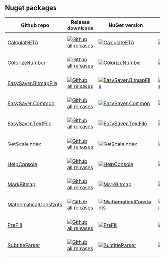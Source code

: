 ## Nuget packages

| Github repo | Release downloads| NuGet version | Downloads | Stars | Last Commit | Contributers |
| ----------- | ----------------------- | ------------- | --------- | ----- | ----------- | ------------ |
| [CalculateETA](https://github.com/meokullu/CalculateETA) | [![Github all releases](https://img.shields.io/github/downloads/meokullu/CalculateETA/total.svg)](https://GitHub.com/meokullu/CalculateETA/releases/) | [![CalculateETA](https://img.shields.io/nuget/v/CalculateETA.svg)](https://www.nuget.org/packages/CalculateETA/) | [![CalculateETA](https://img.shields.io/nuget/dt/CalculateETA.svg)](https://www.nuget.org/packages/CalculateETA/) | [![GitHub stars](https://img.shields.io/github/stars/meokullu/CalculateETA.svg?style=social&label=Star&maxAge=2592000)](https://GitHub.com/meokullu/CalculateETA/stargazers/) | [![GitHub latest commit](https://badgen.net/github/last-commit/meokullu/CalculateETA)](https://GitHub.com/meokullu/CalculateETA/commit/) | [![GitHub contributors](https://img.shields.io/github/contributors/meokullu/CalculateETA.svg)](https://GitHub.com/meokullu/CalculateETA/graphs/contributors/)
| [ColorizeNumber](https://github.com/meokullu/ColorizeNumber) | [![Github all releases](https://img.shields.io/github/downloads/meokullu/ColorizeNumber/total.svg)](https://GitHub.com/meokullu/ColorizeNumber/releases/) | [![ColorizeNumber](https://img.shields.io/nuget/v/ColorizeNumber.svg)](https://www.nuget.org/packages/ColorizeNumber/) | [![ColorizeNumber](https://img.shields.io/nuget/dt/ColorizeNumber.svg)](https://www.nuget.org/packages/ColorizeNumber/) | [![GitHub stars](https://img.shields.io/github/stars/meokullu/ColorizeNumber.svg?style=social&label=Star&maxAge=2592000)](https://GitHub.com/meokullu/ColorizeNumber/stargazers/) | [![GitHub latest commit](https://badgen.net/github/last-commit/meokullu/ColorizeNumber)](https://GitHub.com/meokullu/ColorizeNumber/commit/) | [![GitHub contributors](https://img.shields.io/github/contributors/meokullu/ColorizeNumber.svg)](https://GitHub.com/meokullu/ColorizeNumber/graphs/contributors/)
| [EasySaver.BitmapFile](https://github.com/meokullu/EasySaver.BitmapFile) | [![Github all releases](https://img.shields.io/github/downloads/meokullu/EasySaver/total.svg)](https://GitHub.com/meokullu/EasySaver/releases/) | [![EasySaver.BitmapFile](https://img.shields.io/nuget/v/EasySaver.BitmapFile.svg)](https://www.nuget.org/packages/EasySaver.BitmapFile/) | [![EasySaver.BitmapFile](https://img.shields.io/nuget/dt/EasySaver.BitmapFile.svg)](https://www.nuget.org/packages/EasySaver.BitmapFile/) | [![GitHub stars](https://img.shields.io/github/stars/meokullu/EasySaver.svg?style=social&label=Star&maxAge=2592000)](https://GitHub.com/meokullu/EasySaver/stargazers/) | [![GitHub latest commit](https://badgen.net/github/last-commit/meokullu/EasySaver)](https://GitHub.com/meokullu/EasySaver/commit/) | [![GitHub contributors](https://img.shields.io/github/contributors/meokullu/EasySaver.svg)](https://GitHub.com/meokullu/EasySaver/graphs/contributors/)
| [EasySaver.Common](https:/github.com/meokullu/EasySaver.Common/) | [![Github all releases](https://img.shields.io/github/downloads/meokullu/EasySaver/total.svg)](https://GitHub.com/meokullu/EasySaver/releases/) |[![EasySaver.Common](https://img.shields.io/nuget/v/EasySaver.Common.svg)](https://www.nuget.org/packages/EasySaver.Common/) | [![EasySaver.Common](https://img.shields.io/nuget/dt/EasySaver.Common.svg)](https://www.nuget.org/packages/EasySaver.Common/) | [![GitHub stars](https://img.shields.io/github/stars/meokullu/EasySaver.svg?style=social&label=Star&maxAge=2592000)](https://GitHub.com/meokullu/EasySaver/stargazers/) | [![GitHub latest commit](https://badgen.net/github/last-commit/meokullu/EasySaver)](https://GitHub.com/meokullu/EasySaver/commit/) | [![GitHub contributors](https://img.shields.io/github/contributors/meokullu/EasySaver.svg)](https://GitHub.com/meokullu/EasySaver/graphs/contributors/)
| [EasySaver.TextFile](https://github.com/meokullu/EasySaver.TextFile/) |  [![Github all releases](https://img.shields.io/github/downloads/meokullu/EasySaver/total.svg)](https://GitHub.com/meokullu/EasySaver/releases/) |[![EasySaver.TextFile](https://img.shields.io/nuget/v/EasySaver.TextFile.svg)](https://www.nuget.org/packages/EasySaver.TextFile/) | [![EasySaver.TextFile](https://img.shields.io/nuget/dt/EasySaver.TextFile.svg)](https://www.nuget.org/packages/EasySaver.TextFile/) | [![GitHub stars](https://img.shields.io/github/stars/meokullu/EasySaver.svg?style=social&label=Star&maxAge=2592000)](https://GitHub.com/meokullu/EasySaver/stargazers/) | [![GitHub latest commit](https://badgen.net/github/last-commit/meokullu/EasySaver)](https://GitHub.com/meokullu/EasySaver/commit/) | [![GitHub contributors](https://img.shields.io/github/contributors/meokullu/EasySaver.svg)](https://GitHub.com/meokullu/EasySaver/graphs/contributors/)
| [GetScaleIndex](https://github.com/meokullu/GetScaleIndex/) | [![Github all releases](https://img.shields.io/github/downloads/meokullu/GetScaleIndex/total.svg)](https://GitHub.com/meokullu/GetScaleIndex/releases/) | [![GetScaleIndex](https://img.shields.io/nuget/v/GetScaleIndex.svg)](https://www.nuget.org/packages/GetScaleIndex/) | [![GetScaleIndex](https://img.shields.io/nuget/dt/GetScaleIndex.svg)](https://www.nuget.org/packages/GetScaleIndex/) | [![GitHub stars](https://img.shields.io/github/stars/meokullu/GetScaleIndex.svg?style=social&label=Star&maxAge=2592000)](https://GitHub.com/meokullu/GetScaleIndex/stargazers/) | [![GitHub latest commit](https://badgen.net/github/last-commit/meokullu/GetScaleIndex)](https://GitHub.com/meokullu/GetScaleIndex/commit/) | [![GitHub contributors](https://img.shields.io/github/contributors/meokullu/GetScaleIndex.svg)](https://GitHub.com/meokullu/GetScaleIndex/graphs/contributors/)
| [HelpConsole](https://github.com/meokullu/HelpConsole/) | [![Github all releases](https://img.shields.io/github/downloads/meokullu/HelpConsole/total.svg)](https://GitHub.com/meokullu/HelpConsole/releases/) | [![HelpConsole](https://img.shields.io/nuget/v/HelpConsole.svg)](https://www.nuget.org/packages/HelpConsole/) | [![HelpConsole](https://img.shields.io/nuget/dt/HelpConsole.svg)](https://www.nuget.org/packages/HelpConsole/) | [![GitHub stars](https://img.shields.io/github/stars/meokullu/HelpConsole.svg?style=social&label=Star&maxAge=2592000)](https://GitHub.com/meokullu/HelpConsole/stargazers/) | [![GitHub latest commit](https://badgen.net/github/last-commit/meokullu/HelpConsole)](https://GitHub.com/meokullu/HelpConsole/commit/) | [![GitHub contributors](https://img.shields.io/github/contributors/meokullu/HelpConsole.svg)](https://GitHub.com/meokullu/HelpConsole/graphs/contributors/)
| [MarkBitmap](https://github.com/meokullu/MarkBitmap/) | [![Github all releases](https://img.shields.io/github/downloads/meokullu/MarkBitmap/total.svg)](https://GitHub.com/meokullu/MarkBitmap/releases/) | [![MarkBitmap](https://img.shields.io/nuget/v/MarkBitmap.svg)](https://www.nuget.org/packages/MarkBitmap/) | [![MarkBitmap](https://img.shields.io/nuget/dt/MarkBitmap.svg)](https://www.nuget.org/packages/MarkBitmap/) | [![GitHub stars](https://img.shields.io/github/stars/meokullu/MarkBitmap.svg?style=social&label=Star&maxAge=2592000)](https://GitHub.com/meokullu/MarkBitmap/stargazers/) | [![GitHub latest commit](https://badgen.net/github/last-commit/meokullu/MarkBitmap)](https://GitHub.com/meokullu/MarkBitmap/commit/) | [![GitHub contributors](https://img.shields.io/github/contributors/meokullu/MarkBitmap.svg)](https://GitHub.com/meokullu/MarkBitmap/graphs/contributors/)
| [MathematicalConstants](https://github.com/meokullu/MathematicalConstants/) | [![Github all releases](https://img.shields.io/github/downloads/meokullu/MathematicalConstants/total.svg)](https://GitHub.com/meokullu/MathematicalConstants/releases/) | [![MathematicalConstants](https://img.shields.io/nuget/v/MathematicalConstants.svg)](https://www.nuget.org/packages/MathematicalConstants/) | [![MathematicalConstants](https://img.shields.io/nuget/dt/MathematicalConstants.svg)](https://www.nuget.org/packages/MathematicalConstants/) | [![GitHub stars](https://img.shields.io/github/stars/meokullu/MathematicalConstants.svg?style=social&label=Star&maxAge=2592000)](https://GitHub.com/meokullu/MathematicalConstants/stargazers/) | [![GitHub latest commit](https://badgen.net/github/last-commit/meokullu/MathematicalConstants)](https://GitHub.com/meokullu/MathematicalConstants/commit/) | [![GitHub contributors](https://img.shields.io/github/contributors/meokullu/MathematicalConstants.svg)](https://GitHub.com/meokullu/MathematicalConstants/graphs/contributors/)
| [PreFill](https://github.com/meokullu/PreFill/) | [![Github all releases](https://img.shields.io/github/downloads/meokullu/PreFill/total.svg)](https://GitHub.com/meokullu/PreFill/releases/) | [![PreFill](https://img.shields.io/nuget/v/PreFill.svg)](https://www.nuget.org/packages/PreFill/) | [![PreFill](https://img.shields.io/nuget/dt/PreFill.svg)](https://www.nuget.org/packages/PreFill/) | [![GitHub stars](https://img.shields.io/github/stars/meokullu/PreFill.svg?style=social&label=Star&maxAge=2592000)](https://GitHub.com/meokullu/PreFill/stargazers/) | [![GitHub latest commit](https://badgen.net/github/last-commit/meokullu/PreFill)](https://GitHub.com/meokullu/PreFill/commit/) | [![GitHub contributors](https://img.shields.io/github/contributors/meokullu/PreFill.svg)](https://GitHub.com/meokullu/PreFill/graphs/contributors/)
| [SubtitleParser](https://github.com/meokullu/SubtitleParser/) | [![Github all releases](https://img.shields.io/github/downloads/meokullu/SubtitleParser/total.svg)](https://GitHub.com/meokullu/SubtitleParser/releases/) | [![SubtitleParser](https://img.shields.io/nuget/v/SubtitleParser.svg)](https://www.nuget.org/packages/SubtitleParser/) | [![SubtitleParser](https://img.shields.io/nuget/dt/SubtitleParser.svg)](https://www.nuget.org/packages/SubtitleParser/) | [![GitHub stars](https://img.shields.io/github/stars/meokullu/SubtitleParser.svg?style=social&label=Star&maxAge=2592000)](https://GitHub.com/meokullu/SubtitleParser/stargazers/) | [![GitHub latest commit](https://badgen.net/github/last-commit/meokullu/SubtitleParser)](https://GitHub.com/meokullu/SubtitleParser/commit/) | [![GitHub contributors](https://img.shields.io/github/contributors/meokullu/SubtitleParser.svg)](https://GitHub.com/meokullu/SubtitleParser/graphs/contributors/)
